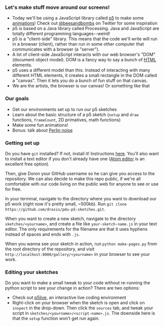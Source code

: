 ### Let's make stuff move around our screens!

- Today we'll be using a JavaScript library called [p5](https://p5js.org/reference/) to make some [animations](https://doronrasis.com/sketches/tri-morph.html)! Check out [@beesandbombs](https://twitter.com/beesandbombs) on Twitter for some inspiration
- p5 is based on a Java library called Processing. Java and JavaScript are totally different programming languages--weird!
- p5 is a "client-side" library. This means that the code we'll write will run in a browser (client), rather than run in some other computer that communicates with a browser (a "server").
- A lot of client-side JavaScript interacts with our web browser's "DOM" (document object model). DOM is a fancy way to say a bunch of [HTML](https://developer.mozilla.org/en-US/docs/Web/HTML) elements.
- p5 uses a different model than this. Instead of interacting with many different HTML elements, it creates a small rectangle in the DOM called a "canvas". Then it lets you do a bunch of fun stuff on that canvas.
- We are the artists, the browser is our canvas! Or something like that

### Our goals

- Get our environments set up to run our p5 sketches
- Learn about the basic structure of a p5 sketch (`setup` and `draw` functions, `frameCount`, 2D primatives, math functions)
- Make some fun animations!
- Bonus: talk about [Perlin noise](https://en.wikipedia.org/wiki/Perlin_noise)

### Getting set up

Do you have `git` installed? If not, install it! Instructions [here](https://git-scm.com/book/en/v2/Getting-Started-Installing-Git). You'll also want to install a text editor if you don't already have one ([Atom editor](https://atom.io/) is an excellent free option).

Then, give Doron your GitHub username so he can give you access to the repository. We can also decide to make this repo public, if we're all comfortable with our code living on the public web for anyone to see or use for free.

In your terminal, navigate to the directory where you want to download our p5 work (right now it's pretty small, ~500kb). Run `git clone https://github.com/drasis/pdu-p5-sketches.git`.

When you want to create a new sketch, navigate to the directory `sketches/<yourname>`, and create a file like `your-sketch-name.js` in your text editor. The only requirements for the filename are that it uses hyphens instead of spaces and ends with `.js`.

When you wanna see your sketch in action, run `python make-pages.py` from the root directory of the repository, and visit `http://localhost:8000/gallery/<yourname>` in your browser to see your work.

### Editing your sketches

Do you want to make a small tweak to your code without re-running the python script to see your change in action? There are two options:

- Check out [p5live](https://teddavis.org/p5live/), an interactive live coding environment
- Right-click on your browser when the sketch is open and click on `inspect` in the drop-down. Then click the `sources` tab, and tweak your script in `sketches/<yourname>/<script-name>.js`. The downside here is that the `setup` function won't get run again.

